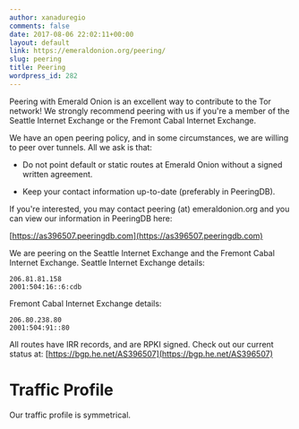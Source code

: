 ```yaml
---
author: xanaduregio
comments: false
date: 2017-08-06 22:02:11+00:00
layout: default
link: https://emeraldonion.org/peering/
slug: peering
title: Peering
wordpress_id: 282
---
```


Peering with Emerald Onion is an excellent way to contribute to the Tor network! We strongly recommend peering with us if you're a member of the Seattle Internet Exchange or the Fremont Cabal Internet Exchange.

We have an open peering policy, and in some circumstances, we are willing to peer over tunnels. All we ask is that:

 	
  * Do not point default or static routes at Emerald Onion without a signed written agreement.

 	
  * Keep your contact information up-to-date (preferably in PeeringDB).


If you're interested, you may contact peering (at) emeraldonion.org and you can view our information in PeeringDB here:

[https://as396507.peeringdb.com](https://as396507.peeringdb.com)

We are peering on the Seattle Internet Exchange and the Fremont Cabal Internet Exchange. Seattle Internet Exchange details:

    
    206.81.81.158
    2001:504:16::6:cdb

Fremont Cabal Internet Exchange details:

    206.80.238.80
    2001:504:91::80

All routes have IRR records, and are RPKI signed. Check out our current status at: [https://bgp.he.net/AS396507](https://bgp.he.net/AS396507)

# Traffic Profile

Our traffic profile is symmetrical.
